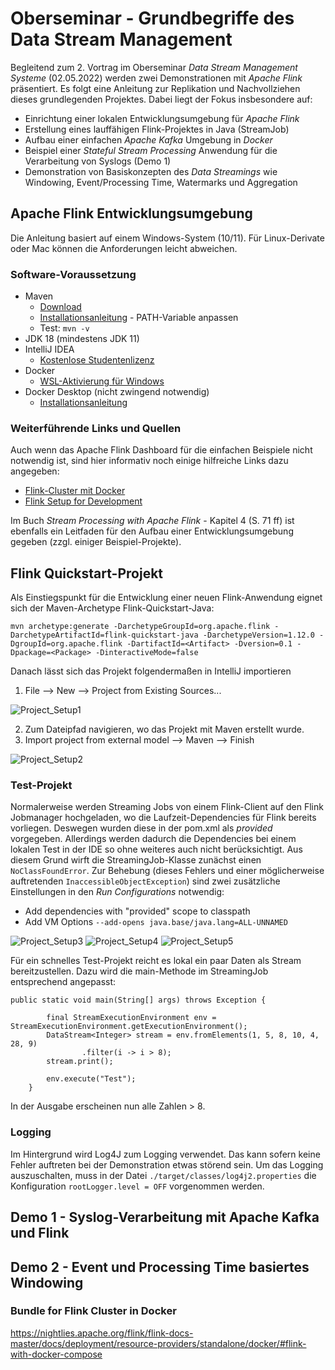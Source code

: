 # Oberseminar - Grundbegriffe des Data Stream Management

Begleitend zum 2. Vortrag im Oberseminar *Data Stream Management Systeme* (02.05.2022) werden zwei Demonstrationen mit *Apache Flink* präsentiert. Es folgt eine Anleitung zur Replikation und Nachvollziehen dieses grundlegenden Projektes. Dabei liegt der Fokus insbesondere auf:

- Einrichtung einer lokalen Entwicklungsumgebung für *Apache Flink*
- Erstellung eines lauffähigen Flink-Projektes in Java (StreamJob)
- Aufbau einer einfachen *Apache Kafka* Umgebung in *Docker* 
- Beispiel einer *Stateful Stream Processing* Anwendung für die Verarbeitung von Syslogs (Demo 1)
- Demonstration von Basiskonzepten des *Data Streamings* wie Windowing, Event/Processing Time, Watermarks und Aggregation

## Apache Flink Entwicklungsumgebung

Die Anleitung basiert auf einem Windows-System (10/11). Für Linux-Derivate oder Mac können die Anforderungen leicht abweichen.

### Software-Voraussetzung

- Maven
  - [Download](https://maven.apache.org/download.cgi)
  - [Installationsanleitung](https://maven.apache.org/install.html) - PATH-Variable anpassen
  - Test: ``mvn -v``
- JDK 18 (mindestens JDK 11) 
- IntelliJ IDEA
  - [Kostenlose Studentenlizenz](https://www.jetbrains.com/de-de/community/education/#students)
- Docker
  - [WSL-Aktivierung für Windows](https://docs.microsoft.com/de-de/windows/wsl/install)
- Docker Desktop (nicht zwingend notwendig)
  - [Installationsanleitung](https://docs.docker.com/desktop/windows/install/)

### Weiterführende Links und Quellen

Auch wenn das Apache Flink Dashboard für die einfachen Beispiele nicht notwendig ist, sind hier informativ noch einige hilfreiche Links dazu angegeben:

- [Flink-Cluster mit Docker](https://nightlies.apache.org/flink/flink-docs-master/docs/deployment/resource-providers/standalone/docker/)
- [Flink Setup for Development](https://www.galiglobal.com/blog/2021/20210130-Flink-setup.html)

Im Buch *Stream Processing with Apache Flink* - Kapitel 4 (S. 71 ff) ist ebenfalls ein Leitfaden für den Aufbau einer Entwicklungsumgebung gegeben (zzgl. einiger Beispiel-Projekte).

## Flink Quickstart-Projekt

Als Einstiegspunkt für die Entwicklung einer neuen Flink-Anwendung eignet sich der Maven-Archetype Flink-Quickstart-Java:

```
mvn archetype:generate -DarchetypeGroupId=org.apache.flink -DarchetypeArtifactId=flink-quickstart-java -DarchetypeVersion=1.12.0 -DgroupId=org.apache.flink -DartifactId=<Artifact> -Dversion=0.1 -Dpackage=<Package> -DinteractiveMode=false
```

Danach lässt sich das Projekt folgendermaßen in IntelliJ importieren

1. File --> New --> Project from Existing Sources...

![Project_Setup1](https://user-images.githubusercontent.com/55789698/163538858-c0d3ad6b-ee16-4a4d-b60f-2f7430e86b70.PNG)

2. Zum Dateipfad navigieren, wo das Projekt mit Maven erstellt wurde.
3. Import project from external model --> Maven --> Finish

![Project_Setup2](https://user-images.githubusercontent.com/55789698/163538887-0dd853d4-193b-4eb9-bdc2-35b2ed2536ea.PNG)

### Test-Projekt

Normalerweise werden Streaming Jobs von einem Flink-Client auf den Flink Jobmanager hochgeladen, wo die Laufzeit-Dependencies für Flink bereits vorliegen. Deswegen wurden diese in der pom.xml als *provided* vorgegeben. Allerdings werden dadurch die Dependencies bei einem lokalen Test in der IDE so ohne weiteres auch nicht berücksichtigt. Aus diesem Grund wirft die StreamingJob-Klasse zunächst einen ``NoClassFoundError``. Zur Behebung (dieses Fehlers und einer möglicherweise auftretenden ``InaccessibleObjectException``) sind zwei zusätzliche Einstellungen in den *Run Configurations* notwendig:

- Add dependencies with "provided" scope to classpath
- Add VM Options ``--add-opens java.base/java.lang=ALL-UNNAMED``

![Project_Setup3](https://user-images.githubusercontent.com/55789698/163538902-645f34d7-9289-49ea-bfbe-3bfa360f092a.PNG)
![Project_Setup4](https://user-images.githubusercontent.com/55789698/163538905-3237ff7e-e0f5-4520-b852-58162d378023.PNG)
![Project_Setup5](https://user-images.githubusercontent.com/55789698/163538909-03b7adcf-4ea6-4842-b547-1cab05f9f505.PNG)

Für ein schnelles Test-Projekt reicht es lokal ein paar Daten als Stream bereitzustellen. Dazu wird die main-Methode im StreamingJob entsprechend angepasst:

```
public static void main(String[] args) throws Exception {
		
		final StreamExecutionEnvironment env = StreamExecutionEnvironment.getExecutionEnvironment();
		DataStream<Integer> stream = env.fromElements(1, 5, 8, 10, 4, 28, 9)
				.filter(i -> i > 8);
		stream.print();

		env.execute("Test");
	}
```

In der Ausgabe erscheinen nun alle Zahlen > 8.

### Logging

Im Hintergrund wird Log4J zum Logging verwendet. Das kann sofern keine Fehler auftreten bei der Demonstration etwas störend sein. Um das Logging auszuschalten, muss in der Datei ``./target/classes/log4j2.properties`` die Konfiguration ``rootLogger.level = OFF`` vorgenommen werden.

## Demo 1 - Syslog-Verarbeitung mit Apache Kafka und Flink


## Demo 2 - Event und Processing Time basiertes Windowing


### Bundle for Flink Cluster in Docker

https://nightlies.apache.org/flink/flink-docs-master/docs/deployment/resource-providers/standalone/docker/#flink-with-docker-compose






